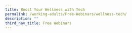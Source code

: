 ```yaml
---
title: Boost Your Wellness with Tech
permalink: /working-adults/Free-Webinars/wellness-tech/
description: ""
third_nav_title: Free Webinars
---
```

